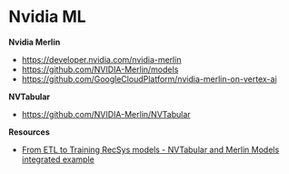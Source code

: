 # Nvidia ML

**Nvidia Merlin**
* https://developer.nvidia.com/nvidia-merlin
* https://github.com/NVIDIA-Merlin/models
* https://github.com/GoogleCloudPlatform/nvidia-merlin-on-vertex-ai

**NVTabular**
* https://github.com/NVIDIA-Merlin/NVTabular


**Resources**

* [From ETL to Training RecSys models - NVTabular and Merlin Models integrated example](https://nvidia-merlin.github.io/models/main/examples/02-Merlin-Models-and-NVTabular-integration.html)
